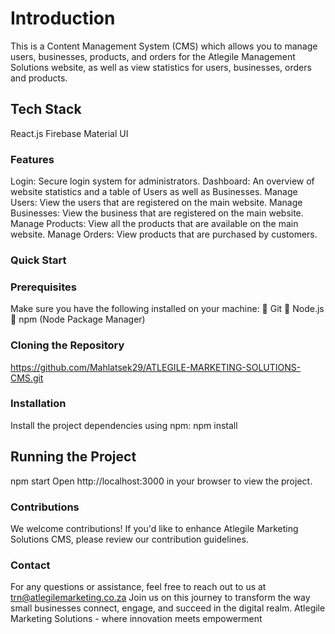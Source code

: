 # Introduction

This is a Content Management System (CMS) which allows you to manage users, businesses,
products, and orders for the Atlegile Management Solutions website, as well as view statistics for
users, businesses, orders and products.

## Tech Stack

React.js
Firebase
Material UI

### Features

Login: Secure login system for administrators.
Dashboard: An overview of website statistics and a table of Users as well as Businesses.
Manage Users: View the users that are registered on the main website.
Manage Businesses: View the business that are registered on the main website.
Manage Products: View all the products that are available on the main website.
Manage Orders: View products that are purchased by customers.

### Quick Start
### Prerequisites

Make sure you have the following installed on your machine:
 Git
 Node.js
 npm (Node Package Manager)

### Cloning the Repository

https://github.com/Mahlatsek29/ATLEGILE-MARKETING-SOLUTIONS-CMS.git

### Installation

Install the project dependencies using npm:
npm install

## Running the Project

npm start
Open http://localhost:3000 in your browser to view the project.

### Contributions

We welcome contributions! If you&#39;d like to enhance Atlegile Marketing Solutions CMS, please review
our contribution guidelines.

### Contact

For any questions or assistance, feel free to reach out to us at trn@atlegilemarketing.co.za
Join us on this journey to transform the way small businesses connect, engage, and succeed in the
digital realm. Atlegile Marketing Solutions - where innovation meets empowerment

